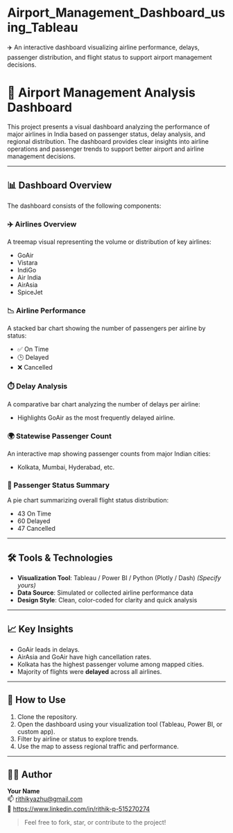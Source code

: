# Airport_Management_Dashboard_using_Tableau
✈️ An interactive dashboard visualizing airline performance, delays, passenger distribution, and flight status to support airport management decisions.

# 🛫 Airport Management Analysis Dashboard

This project presents a visual dashboard analyzing the performance of major airlines in India based on passenger status, delay analysis, and regional distribution. The dashboard provides clear insights into airline operations and passenger trends to support better airport and airline management decisions.

---

## 📊 Dashboard Overview

The dashboard consists of the following components:

### ✈️ Airlines Overview
A treemap visual representing the volume or distribution of key airlines:
- GoAir
- Vistara
- IndiGo
- Air India
- AirAsia
- SpiceJet

### 📉 Airline Performance
A stacked bar chart showing the number of passengers per airline by status:
- ✅ On Time
- 🕒 Delayed
- ❌ Cancelled

### ⏱️ Delay Analysis
A comparative bar chart analyzing the number of delays per airline:
- Highlights GoAir as the most frequently delayed airline.

### 🌍 Statewise Passenger Count
An interactive map showing passenger counts from major Indian cities:
- Kolkata, Mumbai, Hyderabad, etc.

### 🧮 Passenger Status Summary
A pie chart summarizing overall flight status distribution:
- 43 On Time  
- 60 Delayed  
- 47 Cancelled  

---

## 🛠️ Tools & Technologies

- **Visualization Tool**: Tableau / Power BI / Python (Plotly / Dash) *(Specify yours)*
- **Data Source**: Simulated or collected airline performance data
- **Design Style**: Clean, color-coded for clarity and quick analysis

---

## 📈 Key Insights

- GoAir leads in delays.
- AirAsia and GoAir have high cancellation rates.
- Kolkata has the highest passenger volume among mapped cities.
- Majority of flights were **delayed** across all airlines.

---

## 🧾 How to Use

1. Clone the repository.
2. Open the dashboard using your visualization tool (Tableau, Power BI, or custom app).
3. Filter by airline or status to explore trends.
4. Use the map to assess regional traffic and performance.

---


## 👨‍💻 Author

**Your Name**  
📫 rithikyazhu@gmail.com  
🔗 https://www.linkedin.com/in/rithik-p-515270274

> Feel free to fork, star, or contribute to the project!
